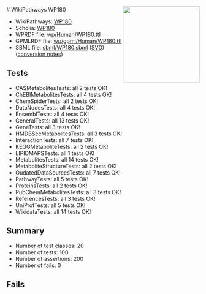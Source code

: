 <img style="float: right; width: 200px" src="../logo.png" />
# WikiPathways WP180

* WikiPathways: [WP180](https://identifiers.org/wikipathways:WP180)
* Scholia: [WP180](https://scholia.toolforge.org/wikipathways/WP180)
* WPRDF file: [wp/Human/WP180.ttl](../wp/Human/WP180.ttl)
* GPMLRDF file: [wp/gpml/Human/WP180.ttl](../wp/gpml/Human/WP180.ttl)
* SBML file: [sbml/WP180.sbml](../sbml/WP180.sbml) ([SVG](../sbml/WP180.svg)) ([conversion notes](../sbml/WP180.txt))

## Tests
* CASMetabolitesTests: all 2 tests OK!
* ChEBIMetabolitesTests: all 4 tests OK!
* ChemSpiderTests: all 2 tests OK!
* DataNodesTests: all 4 tests OK!
* EnsemblTests: all 4 tests OK!
* GeneralTests: all 13 tests OK!
* GeneTests: all 3 tests OK!
* HMDBSecMetabolitesTests: all 3 tests OK!
* InteractionTests: all 7 tests OK!
* KEGGMetaboliteTests: all 2 tests OK!
* LIPIDMAPSTests: all 1 tests OK!
* MetabolitesTests: all 14 tests OK!
* MetaboliteStructureTests: all 2 tests OK!
* OudatedDataSourcesTests: all 7 tests OK!
* PathwayTests: all 5 tests OK!
* ProteinsTests: all 2 tests OK!
* PubChemMetabolitesTests: all 3 tests OK!
* ReferencesTests: all 3 tests OK!
* UniProtTests: all 5 tests OK!
* WikidataTests: all 14 tests OK!


## Summary

* Number of test classes: 20
* Number of tests: 100
* Number of assertions: 200
* Number of fails: 0

## Fails

